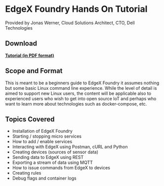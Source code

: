 # EdgeX Foundry Hands On Tutorial

Provided by Jonas Werner, Cloud Solutions Architect, CTO, Dell Technologies

## Download

**[Tutorial (in PDF format)](EdgeX-Foundry-tutorial-ver1.0.pdf)**

## Scope and Format
This is meant to be a beginners guide to EdgeX Foundry it assumes nothing but some basic Linux command line experience. While the level of detail is aimed to support new Linux users, the content will be applicable also to experienced users who wish to get into open source IoT and perhaps who want to learn more about technologies such as docker-compose, etc.

## Topics Covered


- Installation of EdgeX Foundry
- Starting / stopping micro services
- How to add / enable services
- Interacting with EdgeX using Postman, cURL and Python
- Creating devices (sources of sensor data)
- Sending data to EdgeX using REST
- Exporting a stream of data using MQTT
- How to issue commands from EdgeX to devices
- Creating rules
- Debug flags and container logs
